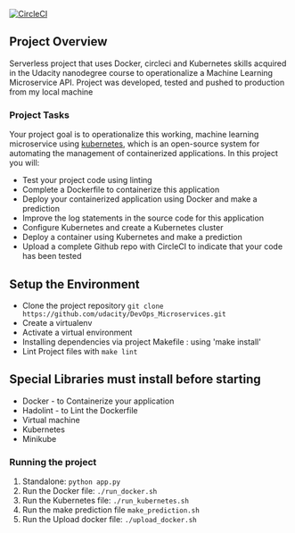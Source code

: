 [![CircleCI](https://circleci.com/gh/JohnOMDev/devops-engineer-with-Docker-Circleci-and-Kubernete.svg?style=svg)](https://circleci.com/gh/JohnOMDev/devops-engineer-with-Docker-Circleci-and-Kubernete)

## Project Overview

Serverless project that uses Docker, circleci and Kubernetes skills acquired in the Udacity nanodegree course to operationalize a Machine Learning Microservice API. Project was developed, tested and pushed to production from my local machine

### Project Tasks

Your project goal is to operationalize this working, machine learning microservice using [kubernetes](https://kubernetes.io/), which is an open-source system for automating the management of containerized applications. In this project you will:
* Test your project code using linting
* Complete a Dockerfile to containerize this application
* Deploy your containerized application using Docker and make a prediction
* Improve the log statements in the source code for this application
* Configure Kubernetes and create a Kubernetes cluster
* Deploy a container using Kubernetes and make a prediction
* Upload a complete Github repo with CircleCI to indicate that your code has been tested


## Setup the Environment
*  Clone the project repository `git clone https://github.com/udacity/DevOps_Microservices.git`
* Create a virtualenv
* Activate a virtual environment
* Installing dependencies via project Makefile : using 'make install'
* Lint Project files with `make lint`

##  Special Libraries must install before starting
* Docker - to Containerize your application
* Hadolint - to Lint the Dockerfile
* Virtual machine
* Kubernetes
* Minikube

### Running the project

1. Standalone:  `python app.py`
2. Run the Docker file:  `./run_docker.sh`
3. Run the Kubernetes file:  `./run_kubernetes.sh`
4. Run the make prediction file  `make_prediction.sh`
5. Run the Upload docker file:  `./upload_docker.sh`
